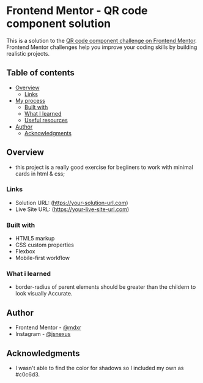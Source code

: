 # Frontend Mentor - QR code component solution

This is a solution to the [QR code component challenge on Frontend Mentor](https://www.frontendmentor.io/challenges/qr-code-component-iux_sIO_H). Frontend Mentor challenges help you improve your coding skills by building realistic projects. 

## Table of contents

- [Overview](#overview)
  - [Links](#links)
- [My process](#my-process)
  - [Built with](#built-with)
  - [What I learned](#what-i-learned)
  - [Useful resources](#useful-resources)
- [Author](#author)
  - [Acknowledgments](#acknowledgments)

## Overview
- this project is a really good exercise for begiiners to work with minimal cards in html  & css;

### Links
- Solution URL: (https://your-solution-url.com)
- Live Site URL: (https://your-live-site-url.com)

### Built with

- HTML5 markup
- CSS custom properties
- Flexbox
- Mobile-first workflow

### What i learned
- border-radius of parent elements should be greater than the childern to look visually Accurate.
 
## Author

- Frontend Mentor - [@mdxr](https://www.frontendmentor.io/profile/mdxr)
- Instagram - [@jsnexus](https://instagram.com/jsnexus)


## Acknowledgments
- I wasn't able to find the color for shadows so I included my own as #c0c6d3.
